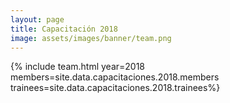 ```yaml
---
layout: page
title: Capacitación 2018
image: assets/images/banner/team.png
---
```


{% include team.html year=2018 members=site.data.capacitaciones.2018.members trainees=site.data.capacitaciones.2018.trainees%}